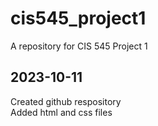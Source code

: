 # cis545_project1
A repository for CIS 545 Project 1
## 2023-10-11
Created github respository<br>
Added html and css files<br>

